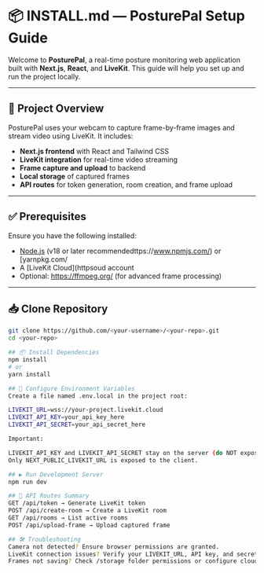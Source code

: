 # 📦 INSTALL.md — PosturePal Setup Guide

Welcome to **PosturePal**, a real-time posture monitoring web application built with **Next.js**, **React**, and **LiveKit**. This guide will help you set up and run the project locally.

---

## 🚀 Project Overview
PosturePal uses your webcam to capture frame-by-frame images and stream video using LiveKit. It includes:
- **Next.js frontend** with React and Tailwind CSS
- **LiveKit integration** for real-time video streaming
- **Frame capture and upload** to backend
- **Local storage** of captured frames
- **API routes** for token generation, room creation, and frame upload

---

## ✅ Prerequisites
Ensure you have the following installed:
- [Node.js](https://nodejs.org/) (v18 or later recommendedttps://www.npmjs.com/) or [yarnpkg.com/
- A [LiveKit Cloud](httpsoud account
- Optional: https://ffmpeg.org/ (for advanced frame processing)

---

## 📥 Clone Repository
```bash
git clone https://github.com/<your-username>/<your-repo>.git
cd <your-repo>

## 📦 Install Dependencies
npm install
# or
yarn install

## 🔐 Configure Environment Variables
Create a file named .env.local in the project root:

LIVEKIT_URL=wss://your-project.livekit.cloud
LIVEKIT_API_KEY=your_api_key_here
LIVEKIT_API_SECRET=your_api_secret_here

Important:

LIVEKIT_API_KEY and LIVEKIT_API_SECRET stay on the server (do NOT expose them).
Only NEXT_PUBLIC_LIVEKIT_URL is exposed to the client.

## ▶️ Run Development Server
npm run dev

## 🔗 API Routes Summary
GET /api/token → Generate LiveKit token
POST /api/create-room → Create a LiveKit room
GET /api/rooms → List active rooms
POST /api/upload-frame → Upload captured frame

## 🛠 Troubleshooting
Camera not detected? Ensure browser permissions are granted.
LiveKit connection issues? Verify your LIVEKIT_URL, API key, and secret.
Frames not saving? Check /storage folder permissions or configure cloud storage.

